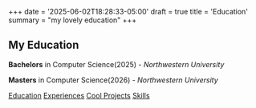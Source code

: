 +++
date = '2025-06-02T18:28:33-05:00'
draft = true
title = 'Education'
summary = "my lovely education"
+++
## My Education
**Bachelors** in Computer Science(2025) - *Northwestern University* 

**Masters** in Computer Science(2026) - *Northwestern University* 

[Education](/post/education) [Experiences](/post/experiences/) [Cool Projects](/post/title_of_the_post) [Skills](/post/skills)
